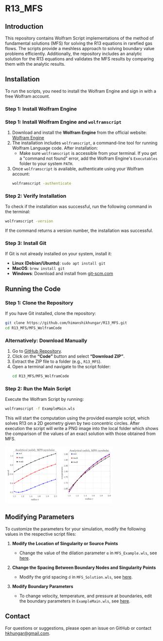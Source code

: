 # R13_MFS

## Introduction
This repository contains Wolfram Script implementations of the method of fundamental solutions (MFS) for solving the R13 equations in rarefied gas flows. The scripts provide a meshless approach to solving boundary value problems efficiently. Additionally, the repository includes an analytic solution for the R13 equations and validates the MFS results by comparing them with the analytic results.

## Installation
To run the scripts, you need to install the Wolfram Engine and sign in with a free Wolfram account.

### **Step 1: Install Wolfram Engine**
### **Step 1: Install Wolfram Engine and `wolframscript`**
1. Download and install the **Wolfram Engine** from the official website: [Wolfram Engine](https://www.wolfram.com/engine/)
2. The installation includes `wolframscript`, a command-line tool for running Wolfram Language code. After installation:
   - Make sure `wolframscript` is accessible from your terminal. If you get a "command not found" error, add the Wolfram Engine's `Executables` folder to your system `PATH`.
3. Once `wolframscript` is available, authenticate using your Wolfram account:
   ```bash
   wolframscript -authenticate
   ```

### **Step 2: Verify Installation**
To check if the installation was successful, run the following command in the terminal:
```bash
wolframscript -version
```
If the command returns a version number, the installation was successful.

### **Step 3: Install Git**
If Git is not already installed on your system, install it:
- **Linux (Debian/Ubuntu)**: `sudo apt install git`
- **MacOS**: `brew install git`
- **Windows**: Download and install from [git-scm.com](https://git-scm.com/)


## Running the Code

### **Step 1: Clone the Repository**
If you have Git installed, clone the repository:
```bash
git clone https://github.com/himanshikhungar/R13_MFS.git
cd R13_MFS/MFS_WolframCode
```

### **Alternatively: Download Manually**
1. Go to [GitHub Repository](https://github.com/himanshikhungar/R13_MFS).
2. Click on the **“Code”** button and select **“Download ZIP”**.
3. Extract the ZIP file to a folder (e.g., `R13_MFS`).
4. Open a terminal and navigate to the script folder:
   ```bash
   cd R13_MFS/MFS_WolframCode
   ```

### **Step 2: Run the Main Script**
Execute the Wolfram Script by running:
```bash
wolframscript -f ExampleMain.wls
```

This will start the computation using the provided example script, which solves R13 on a 2D geometry given
by two concentric circles. After execution the script will write a PNG image into the local folder which shows the 
comparison of the values of an exact solution with those obtained from MFS.

<img src="MFS_WolframCode/R13_MFS_analytical.png" alt="Result Image" width="70%">

## Modifying Parameters
To customize the parameters for your simulation, modify the following values in the respective script files:

1. **Modify the Location of Singularity or Source Points**
   - Change the value of the dilation parameter `α` in `MFS_Example.wls`, see [here](MFS_WolframCode/MFS_Example.wls#L13).

2. **Change the Spacing Between Boundary Nodes and Singularity Points**
   - Modify the grid spacing `d` in `MFS_Solution.wls`, see [here](MFS_WolframCode/MFS_Solution.wls#L17).

3. **Modify Boundary Parameters**
   - To change velocity, temperature, and pressure at boundaries, edit the boundary parameters in `ExampleMain.wls`, see [here](MFS_WolframCode/ExampleMain.wls#L15).

## Contact
For questions or suggestions, please open an issue on GitHub or contact hkhungar@gmail.com.


